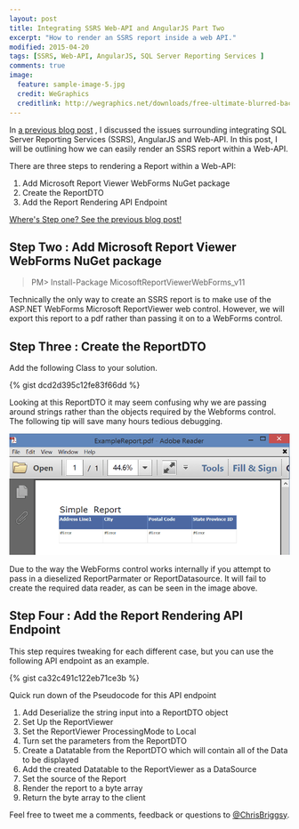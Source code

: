 ```yaml
---
layout: post
title: Integrating SSRS Web-API and AngularJS Part Two
excerpt: "How to render an SSRS report inside a web API."
modified: 2015-04-20
tags: [SSRS, Web-API, AngularJS, SQL Server Reporting Services ]
comments: true
image:
  feature: sample-image-5.jpg
  credit: WeGraphics
  creditlink: http://wegraphics.net/downloads/free-ultimate-blurred-background-pack/
---
```


In [a previous blog post](http://blog.chrisbriggsy.com/the-first-step-towards-integration/)
, I discussed the issues surrounding integrating SQL Server Reporting Services (SSRS), AngularJS and Web-API. In this post, I will be outlining how we can easily render an SSRS report within a Web-API.

There are three steps to rendering a Report within a Web-API:

1. Add Microsoft Report Viewer WebForms NuGet package
1. Create the ReportDTO
1. Add the Report Rendering API Endpoint

[Where's Step one? See the previous blog post!](http://blog.chrisbriggsy.com/the-first-step-towards-integration/)

## Step Two : Add Microsoft Report Viewer WebForms NuGet package 

>PM> Install-Package MicosoftReportViewerWebForms_v11

Technically the only way to create an SSRS report is to make use of the ASP.NET WebForms Microsoft ReportViewer web control. However, we will export this report to a pdf rather than passing it on to a WebForms control.

## Step Three : Create the ReportDTO

Add the following Class to your solution. 

{% gist dcd2d395c12fe83f66dd %}

Looking at this ReportDTO it may seem confusing why we are passing around strings rather than the objects required by the Webforms control. The following tip will save many hours tedious debugging.

![Error ocurrs when attempting to pass in a dieselized ReportParmater or ReportDatasource](/images/2015-04-20_16-15-11-compressor.png)

Due to the way the WebForms control works internally if you attempt to pass in a dieselized ReportParmater or ReportDatasource. It will fail to create the required data reader, as can be seen in the image above.

## Step Four : Add the Report Rendering API Endpoint

This step requires tweaking for each different case, but you can use the following API endpoint as an example.

{% gist ca32c491c122eb71ce3b %}


Quick run down of the Pseudocode for this API endpoint 

1. Add Deserialize the string input into a ReportDTO object
1. Set Up the ReportViewer 
1. Set the ReportViewer ProcessingMode to Local
1. Turn set the parameters from the ReportDTO
1. Create a Datatable from the ReportDTO which will contain all of the Data to be displayed
1. Add the created Datatable to the ReportViewer as a DataSource
1. Set the source of the Report
1. Render the report to a byte array
1. Return the byte array to the client 


Feel free to tweet me a comments, feedback or questions to [@ChrisBriggsy](https://twitter.com/ChrisBriggsy).